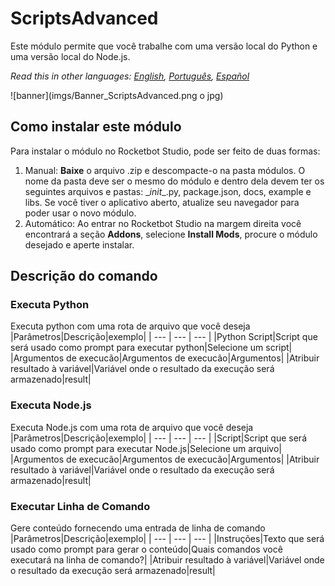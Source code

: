 



# ScriptsAdvanced
  
Este módulo permite que você trabalhe com uma versão local do Python e uma versão local do Node.js.  

*Read this in other languages: [English](Manual_ScriptsAdvanced.md), [Português](Manual_ScriptsAdvanced.pr.md), [Español](Manual_ScriptsAdvanced.es.md)*
  
![banner](imgs/Banner_ScriptsAdvanced.png o jpg)
## Como instalar este módulo
  
Para instalar o módulo no Rocketbot Studio, pode ser feito de duas formas:
1. Manual: __Baixe__ o arquivo .zip e descompacte-o na pasta módulos. O nome da pasta deve ser o mesmo do módulo e dentro dela devem ter os seguintes arquivos e pastas: \__init__.py, package.json, docs, example e libs. Se você tiver o aplicativo aberto, atualize seu navegador para poder usar o novo módulo.
2. Automático: Ao entrar no Rocketbot Studio na margem direita você encontrará a seção **Addons**, selecione **Install Mods**, procure o módulo desejado e aperte instalar.  


## Descrição do comando

### Executa Python
  
Executa python com uma rota de arquivo que você deseja
|Parâmetros|Descrição|exemplo|
| --- | --- | --- |
|Python Script|Script que será usado como prompt para executar python|Selecione um script|
|Argumentos de execucão|Argumentos de execucão|Argumentos|
|Atribuir resultado à variável|Variável onde o resultado da execução será armazenado|result|

### Executa Node.js
  
Executa Node.js com uma rota de arquivo que você deseja
|Parâmetros|Descrição|exemplo|
| --- | --- | --- |
|Script|Script que será usado como prompt para executar Node.js|Selecione um arquivo|
|Argumentos de execucão|Argumentos de execucão|Argumentos|
|Atribuir resultado à variável|Variável onde o resultado da execução será armazenado|result|

### Executar Linha de Comando
  
Gere conteúdo fornecendo uma entrada de linha de comando
|Parâmetros|Descrição|exemplo|
| --- | --- | --- |
|Instruções|Texto que será usado como prompt para gerar o conteúdo|Quais comandos você executará na linha de comando?|
|Atribuir resultado à variável|Variável onde o resultado da execução será armazenado|result|
